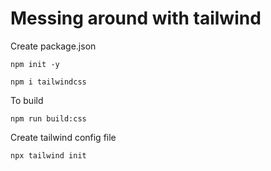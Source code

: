 # Messing around with tailwind
Create package.json

    npm init -y

    npm i tailwindcss

To build 
        
    npm run build:css

Create tailwind config file

    npx tailwind init
